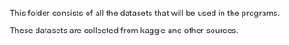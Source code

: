 This folder consists of all the datasets that will be used in the programs.


These datasets are collected from kaggle and other sources.
